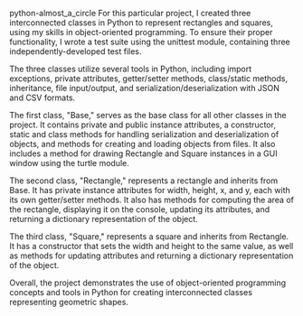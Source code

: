 python-almost_a_circle
For this particular project, I created three interconnected classes in Python to represent rectangles and squares, using my skills in object-oriented programming. To ensure their proper functionality, I wrote a test suite using the unittest module, containing three independently-developed test files. 

The three classes utilize several tools in Python, including import exceptions, private attributes, getter/setter methods, class/static methods, inheritance, file input/output, and serialization/deserialization with JSON and CSV formats.

The first class, "Base," serves as the base class for all other classes in the project. It contains private and public instance attributes, a constructor, static and class methods for handling serialization and deserialization of objects, and methods for creating and loading objects from files. It also includes a method for drawing Rectangle and Square instances in a GUI window using the turtle module.

The second class, "Rectangle," represents a rectangle and inherits from Base. It has private instance attributes for width, height, x, and y, each with its own getter/setter methods. It also has methods for computing the area of the rectangle, displaying it on the console, updating its attributes, and returning a dictionary representation of the object.

The third class, "Square," represents a square and inherits from Rectangle. It has a constructor that sets the width and height to the same value, as well as methods for updating attributes and returning a dictionary representation of the object. 

Overall, the project demonstrates the use of object-oriented programming concepts and tools in Python for creating interconnected classes representing geometric shapes.
